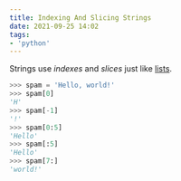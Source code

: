```yaml
---
title: Indexing And Slicing Strings
date: 2021-09-25 14:02
tags:
- 'python'
---
```


Strings use _indexes_ and _slices_ just like [lists](20210913183709-list.md).

```python
>>> spam = 'Hello, world!'
>>> spam[0]
'H'
>>> spam[-1]
'!'
>>> spam[0:5]
'Hello'
>>> spam[:5]
'Hello'
>>> spam[7:]
'world!'
```
